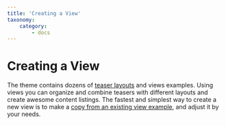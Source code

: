 ```yaml
---
title: 'Creating a View'
taxonomy:
    category:
        - docs
---
```


# Creating a View

The theme contains dozens of [teaser layouts](/views-and-teasers/available-teaser-layouts) and views examples. Using views you can organize and combine teasers with different layouts and create awesome content listings. The fastest and simplest way to create a new view is to make a [copy from an existing view example](/views-and-teasers/create-a-views-from-example), and adjust it by your needs.
